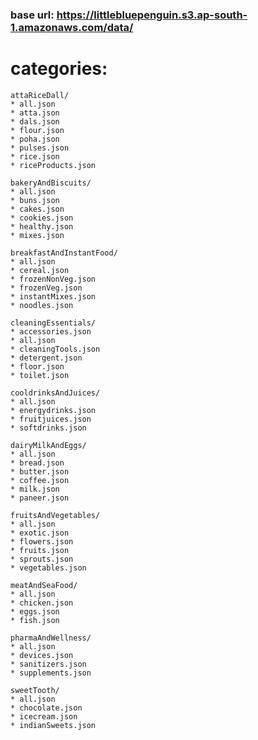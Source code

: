 ### base url: https://littlebluepenguin.s3.ap-south-1.amazonaws.com/data/

# categories:

    attaRiceDall/
	* all.json
	* atta.json
	* dals.json
	* flour.json
	* poha.json
	* pulses.json
	* rice.json
	* riceProducts.json

    bakeryAndBiscuits/
	* all.json
	* buns.json
	* cakes.json
	* cookies.json
	* healthy.json
	* mixes.json

    breakfastAndInstantFood/
	* all.json
	* cereal.json
	* frozenNonVeg.json
	* frozenVeg.json
	* instantMixes.json
	* noodles.json

    cleaningEssentials/
	* accessories.json
	* all.json
	* cleaningTools.json
	* detergent.json
	* floor.json
	* toilet.json

    cooldrinksAndJuices/
	* all.json
	* energydrinks.json
	* fruitjuices.json
	* softdrinks.json

    dairyMilkAndEggs/
	* all.json
	* bread.json
	* butter.json
	* coffee.json
	* milk.json
	* paneer.json

    fruitsAndVegetables/
	* all.json
	* exotic.json
	* flowers.json
	* fruits.json
	* sprouts.json
	* vegetables.json

    meatAndSeaFood/
	* all.json
	* chicken.json
	* eggs.json
	* fish.json

    pharmaAndWellness/
	* all.json
	* devices.json
	* sanitizers.json
	* supplements.json

    sweetTooth/
	* all.json
	* chocolate.json
	* icecream.json
	* indianSweets.json
